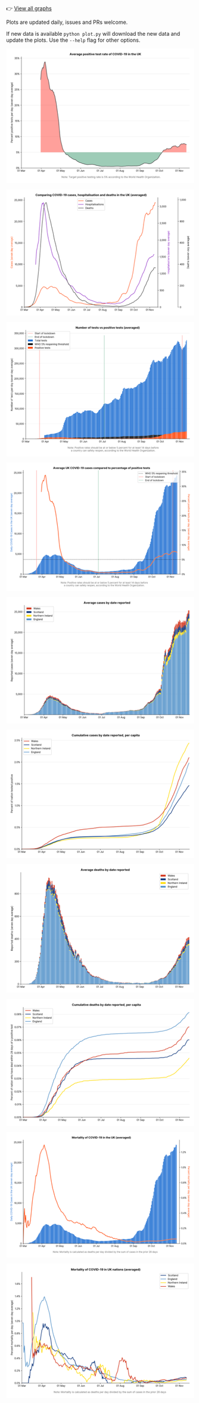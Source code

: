 👉 [View all graphs](https://carlinmack.github.io/covid-graphs/)

Plots are updated daily, issues and PRs welcome. 

If new data is available `python plot.py` will download the new data and update the plots. Use the `--help` flag for other options.

![image](plots/Testing-Avg.png)

![image](plots/Comparison-Avg.png)

![image](plots/DoubleBarChart-Avg.png)

![image](plots/PercentPositive-Avg.png)

![image](plots/Nation-Reported-Cases-Avg.png)

![image](plots/Nation-Reported-Cases-Cumulative-Per-Capita.png)

![image](plots/Nation-Reported-Deaths-Avg.png)

![image](plots/Nation-Reported-Deaths-Cumulative-Per-Capita.png)

![image](plots/Mortality-Avg.png)

![image](plots/Mortality-Nation-Avg.png)
